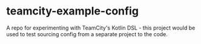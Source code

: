 # teamcity-example-config

A repo for experimenting with TeamCity's Kotlin DSL - this project would be used to test sourcing config from a separate project to the code.
